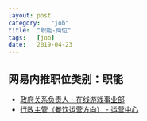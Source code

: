 ```yaml
---
layout:	post
category:	"job"
title:	"职能-岗位"
tags:	[job]
date:	2019-04-23
---
```

## 网易内推职位类别：职能
- [政府关系负责人 - 在线游戏事业部](http://mobile.bole.netease.com/bole/boleDetail?id=14906&employeeId=346f03c3cda5f04c&key=all)
- [行政主管（餐饮运营方向） - 运营中心](http://mobile.bole.netease.com/bole/boleDetail?id=14922&employeeId=346f03c3cda5f04c&key=all)
